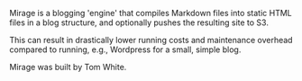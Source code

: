Mirage is a blogging 'engine' that compiles Markdown files into static HTML files in a blog structure, and optionally pushes the resulting site to S3.

This can result in drastically lower running costs and maintenance overhead compared to running, e.g., Wordpress for a small, simple blog.

Mirage was built by Tom White.